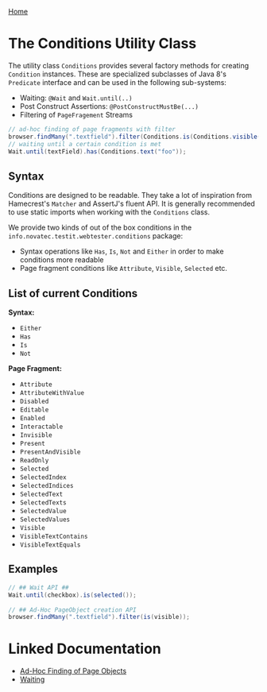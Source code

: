 [Home](../README.md)

# The Conditions Utility Class
The utility class `Conditions` provides several factory methods for creating `Condition` instances.
These are specialized subclasses of Java 8's `Predicate` interface and can be used in the following sub-systems:

- Waiting: `@Wait` and `Wait.until(..)`
- Post Construct Assertions: `@PostConstructMustBe(...)`
- Filtering of `PageFragement` Streams

```java
// ad-hoc finding of page fragments with filter
browser.findMany(".textfield").filter(Conditions.is(Conditions.visible()));
// waiting until a certain condition is met
Wait.until(textField).has(Conditions.text("foo"));
```

## Syntax

Conditions are designed to be readable. They take a lot of inspiration from Hamecrest's `Matcher` and AssertJ's fluent API.
It is generally recommended to use static imports when working with the `Conditions` class.

We provide two kinds of out of the box conditions in the `info.novatec.testit.webtester.conditions` package:

- Syntax operations like `Has`, `Is`, `Not` and `Either` in order to make conditions more readable
- Page fragment conditions like `Attribute`, `Visible`, `Selected` etc.

## List of current Conditions

**Syntax:**

- `Either`
- `Has`
- `Is`
- `Not`

**Page Fragment:**

- `Attribute`
- `AttributeWithValue`
- `Disabled`
- `Editable`
- `Enabled`
- `Interactable`
- `Invisible`
- `Present`
- `PresentAndVisible`
- `ReadOnly`
- `Selected`
- `SelectedIndex`
- `SelectedIndices`
- `SelectedText`
- `SelectedTexts`
- `SelectedValue`
- `SelectedValues`
- `Visible`
- `VisibleTextContains`
- `VisibleTextEquals`

## Examples
```java
// ## Wait API ##
Wait.until(checkbox).is(selected());
 
// ## Ad-Hoc PageObject creation API
browser.findMany(".textfield").filter(is(visible));
```

# Linked Documentation

- [Ad-Hoc Finding of Page Objects](ad-hoc-find.md)
- [Waiting](waiting.md)
